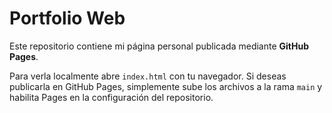 # Portfolio Web

Este repositorio contiene mi página personal publicada mediante **GitHub Pages**.

Para verla localmente abre `index.html` con tu navegador. Si deseas publicarla en GitHub Pages, simplemente sube los archivos a la rama `main` y habilita Pages en la configuración del repositorio.
